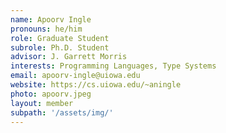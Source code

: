```yaml
---
name: Apoorv Ingle
pronouns: he/him
role: Graduate Student
subrole: Ph.D. Student
advisor: J. Garrett Morris
interests: Programming Languages, Type Systems
email: apoorv-ingle@uiowa.edu
website: https://cs.uiowa.edu/~aningle
photo: apoorv.jpeg
layout: member
subpath: '/assets/img/'
---
```

<!-- Write anything else here and it will be printed. -->
